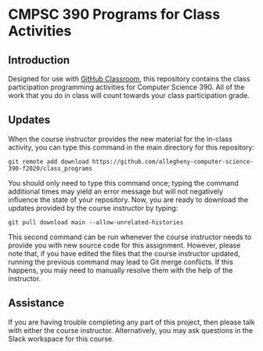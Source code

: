 # CMPSC 390 Programs for Class Activities

## Introduction

Designed for use with [GitHub Classroom](https://classroom.github.com/), this
repository contains the class participation programming activities for Computer Science 390.
All of the work that you do in class  will count towards your class participation grade.


## Updates

When the course instructor provides the new material for the in-class activity,
 you can type this command in the main directory for this repository:

```
git remote add download https://github.com/allegheny-computer-science-390-f2020/class_programs
```

You should only need to type this command once; typing the command additional
times may yield an error message but will not negatively influence the state of
your repository. Now, you are ready to download the updates provided by the
course instructor by typing:

```
git pull download main --allow-unrelated-histories
```

This second command can be run whenever the course instructor needs to provide
you with new source code for this assignment. However, please note that, if you
have edited the files that the course instructor updated, running the previous
command may lead to Git merge conflicts. If this happens, you may need to
manually resolve them with the help of the instructor.


## Assistance

If you are having trouble completing any part of this project, then please talk
with either the course instructor. 
Alternatively, you may ask questions in the Slack workspace for this course. 